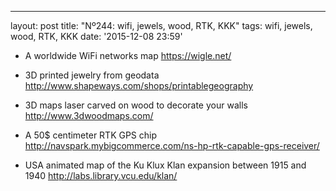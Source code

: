 ---
layout: post
title: "Nº244: wifi, jewels, wood, RTK, KKK"
tags: wifi, jewels, wood, RTK, KKK
date: '2015-12-08 23:59'

* A worldwide WiFi networks map
  https://wigle.net/

* 3D printed jewelry from geodata
  http://www.shapeways.com/shops/printablegeography

* 3D maps laser carved on wood to decorate your walls
  http://www.3dwoodmaps.com/

* A 50$ centimeter RTK GPS chip
  http://navspark.mybigcommerce.com/ns-hp-rtk-capable-gps-receiver/

* USA animated map of the Ku Klux Klan expansion between 1915 and 1940
  http://labs.library.vcu.edu/klan/
